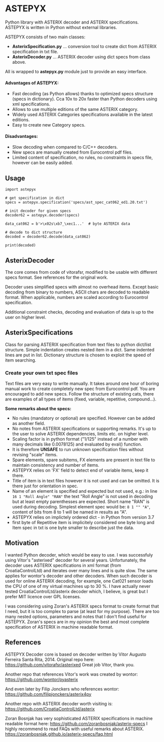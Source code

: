 # ASTEPYX
Python library with ASTERIX decoder and ASTERIX specifications. ASTEPYX is written in Python without external libraries.

ASTEPYX consists of two main classes:
- **AsterixSpecification.py** ... conversion tool to create dict from ASTERIX specification in txt file.
- **AsterixDecoder.py** ... ASTERIX decoder using dict specs from class above.

All is wrapped to **astepyx.py** module just to provide an easy interface.

#### Advantages of ASTEPYX:
- Fast decoding (as Python allows) thanks to optimized specs structure (specs in dictionary). Cca 10x to 20x faster than Python decoders using xml specifications.
- Allows to use multiple editions of the same ASTERIX category.
- Widely used ASTERIX Categories specifications available in the latest editions.
- Easy to create new Category specs.

#### Disadvantages:
- Slow decoding when compared to C/C++ decoders.
- New specs are manually created from Eurocontrol pdf files.
- Limited content of specification, no rules, no constraints in specs file, however can be easily added.

## Usage

```
import astepyx

# get specification in dict
specs = astepyx.specification('specs/ast_spec_cat062_ed1.20.txt')

# init decoder for given specs
decoder62 = astepyx.decoder(specs)

data_cat062 = b'>\x02s\xb7_\xec1...'  # byte ASTERIX data

# decode to dict structure
decoded = decoder62.decode(data_cat062)

print(decoded)

```

## AsterixDecoder
The core comes from code of vitorafsr, modified to be usable with different specs format. See references for the original work.

Decoder uses simplified specs with almost no overhead items. Except basic decoding from binary to numbers, ASCII chars are decoded to readable format. When applicable, numbers are scaled according to Eurocontrol specification.

Additional constraint checks, decoding and evaluation of data is up to the user on higher level.

## AsterixSpecifications
Class for parsing ASTERIX specification from text files to python dict/list structure.
Simple indentation creates nested item in a dict. Same indented lines are put in list.
Dictionary structure is chosen to exploit the speed of item searching.

### Create your own txt spec files
Text files are very easy to write manually. It takes around one hour of boring manual work to create completely new spec from Eurocontrol pdf. You are encouraged to add new specs.
Follow the structure of existing cats, there are examples of all types of items (fixed, variable, repetitive, compound...).

**Some remarks about the specs:**
- No rules (mandatory or optional) are specified. However can be added as another field.
- No notes from ASTERIX specifications or supporting remarks. It's up to the user to solve ASTERIX dependencies, limits etc. on higher level.
- Scaling factor is in python format ("1/125" instead of a number with many decimals like 0.0078125) and evaluated by eval() function.
- It is therefore **UNSAFE** to run unknown specification files without revising "scale" items.
- Spare elements, spare subitems, FX elements are present in text file to maintain consistency and number of items.
- ASTEPYX relies on 'FX' field to detect end of variable items, keep it there.
- Title of item is in text files however it is not used and can be omitted. It is there just for orientation in spec.
- Name of an element is specified and expected but not used, e.g.: in line  ```16 1 "Roll Angle" "RAN"``` the text "Roll Angle" is not used in decoding but at least empty parenthesses are expected. Short name "RAN" is used during decoding. Simplest element spec would be: ```8 1 "" "A"```, content of bits from 8 to 1 will be named in results as "A".
- ASTEPYX relies on implictely ordered dict - in Python from version 3.7
- first byte of Repetitive item is implicitely considered one byte long and Item spec in txt is one byte smaller to describe just the data.

## Motivation
I wanted Python decoder, which would be easy to use. I was successfuly using Vitor's "asterixed" decoder for several years. Unfortunately, the decoder uses ASTERIX specifications in xml format (from CroatiaControlLtd) and iterates over many lines and is quite slow. The same applies for wontor's decoder and other decoders. When such decoder is used for online ASTERIX decoding, for example, one Cat021 sensor loads the CPU of one of my virtual machines up to 30 %. I have actually never tested CroatiaControlLtd/asterix decoder which, I believe, is great but I prefer MIT licence over GPL licenses.

I was considering using Zoran's ASTERIX specs format to create format that I need, but it is too complex to parse (at least for my purpose). There are too many nested options, parameters and notes that I don't find useful for ASTEPYX. Zoran's specs are in my opinion the best and most complete specification of ASTERIX in machine readable format.

## References
ASTEPYX Decoder core is based on decoder written by Vitor Augusto Ferreira Santa Rita, 2014. Original repo here:
https://github.com/vitorafsr/asterixed
Great job Vitor, thank you.

Another repo that references Vitor's work was created by wontor:
https://github.com/wontor/pyasterix

And even later by Filip Jonckers who references wontor:
https://github.com/filipjonckers/asterix4py

Another repo with ASTERIX decoder worth visiting is:
https://github.com/CroatiaControlLtd/asterix

Zoran Bosnjak has very sophisticated ASTERIX specifications in machine readable format here:
https://github.com/zoranbosnjak/asterix-specs
I highly recommend to read FAQs with useful remarks about ASTERIX.
https://zoranbosnjak.github.io/asterix-specs/faq.html